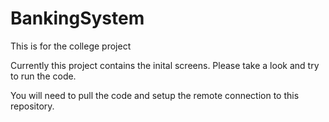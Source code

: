 # BankingSystem
This is for the college project

Currently this project contains the inital screens. Please take a look and try to run the code.

You will need to pull the code and setup the remote connection to this repository.
